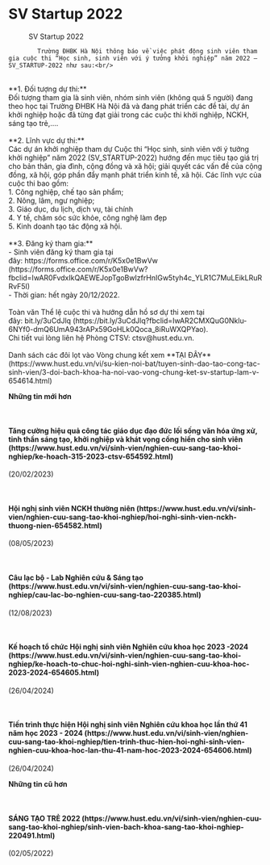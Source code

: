 # SV Startup 2022

<figure class="article center">
SV Startup 2022
</figure>

            Trường ĐHBK Hà Nội thông báo về việc phát động sinh viên tham gia cuộc thi “Học sinh, sinh viên với ý tưởng khởi nghiệp” năm 2022 – SV_STARTUP-2022 như sau:<br/>
<br/>
**1. Đối tượng dự thi:**<br/>
Đối tượng tham gia là sinh viên, nhóm sinh viên (không quá 5 người) đang theo học tại Trường ĐHBK Hà Nội đã và đang phát triển các đề tài, dự án khởi nghiệp hoặc đã từng đạt giải trong các cuộc thi khởi nghiệp, NCKH, sáng tạo trẻ,....<br/>
<br/>
**2. Lĩnh vực dự thi:**<br/>
Các dự án khởi nghiệp tham dự Cuộc thi “Học sinh, sinh viên với ý tưởng khởi nghiệp” năm 2022 (SV_STARTUP-2022) hướng đến mục tiêu tạo giá trị cho bản thân, gia đình, cộng đồng và xã hội; giải quyết các vấn đề của cộng đồng, xã hội, góp phần đẩy mạnh phát triển kinh tế, xã hội. Các lĩnh vực của cuộc thi bao gồm:<br/>
1. Công nghiệp, chế tạo sản phẩm;<br/>
2. Nông, lâm, ngư nghiệp;<br/>
3. Giáo dục, du lịch, dịch vụ, tài chính<br/>
4. Y tế, chăm sóc sức khỏe, công nghệ làm đẹp<br/>
5. Kinh doanh tạo tác động xã hội.<br/>
<br/>
**3. Đăng ký tham gia:**<br/>
- Sinh viên đăng ký tham gia tại đây: https://forms.office.com/r/K5x0e1BwVw (https://forms.office.com/r/K5x0e1BwVw?fbclid=IwAR0FvdxIkQAEWEJopTgoBwIzfrHnIGw5tyh4c_YLR1C7MuLEikLRuRRvF5I)<br/>
- Thời gian: hết ngày 20/12/2022.<br/>
<br/>
Toàn văn Thể lệ cuộc thi và hướng dẫn hồ sơ dự thi xem tại đây: bit.ly/3uCdJlq (https://bit.ly/3uCdJlq?fbclid=IwAR2CMXQuG0Nklu-6NYf0-dmQ6UmA943rAPx59GoHLk0Qoca_8iRuWXQPYao).<br/>
Chi tiết vui lòng liên hệ Phòng CTSV: ctsv@hust.edu.vn.<br/>
<br/>
Danh sách các đôi lọt vào Vòng chung kết xem **TẠI ĐÂY** (https://www.hust.edu.vn/vi/su-kien-noi-bat/tuyen-sinh-dao-tao-cong-tac-sinh-vien/3-doi-bach-khoa-ha-noi-vao-vong-chung-ket-sv-startup-lam-v-654614.html)

**Những tin mới hơn**

 
<h4>Tăng cường hiệu quả công tác giáo dục đạo đức lối sống văn hóa ứng xử, tinh thần sáng tạo, khởi nghiệp và khát vọng cống hiến cho sinh viên (https://www.hust.edu.vn/vi/sinh-vien/nghien-cuu-sang-tao-khoi-nghiep/ke-hoach-315-2023-ctsv-654592.html)</h4>
(20/02/2023)

 
<h4>Hội nghị sinh viên NCKH thường niên (https://www.hust.edu.vn/vi/sinh-vien/nghien-cuu-sang-tao-khoi-nghiep/hoi-nghi-sinh-vien-nckh-thuong-nien-654582.html)</h4>
(08/05/2023)

 
<h4>Câu lạc bộ - Lab Nghiên cứu &amp; Sáng tạo (https://www.hust.edu.vn/vi/sinh-vien/nghien-cuu-sang-tao-khoi-nghiep/cau-lac-bo-nghien-cuu-sang-tao-220385.html)</h4>
(12/08/2023)

 
<h4>Kế hoạch tổ chức Hội nghị sinh viên Nghiên cứu khoa học 2023 -2024 (https://www.hust.edu.vn/vi/sinh-vien/nghien-cuu-sang-tao-khoi-nghiep/ke-hoach-to-chuc-hoi-nghi-sinh-vien-nghien-cuu-khoa-hoc-2023-2024-654605.html)</h4>
(26/04/2024)

 
<h4>Tiến trình thực hiện Hội nghị sinh viên Nghiên cứu khoa học lần thứ 41 năm học 2023 - 2024 (https://www.hust.edu.vn/vi/sinh-vien/nghien-cuu-sang-tao-khoi-nghiep/tien-trinh-thuc-hien-hoi-nghi-sinh-vien-nghien-cuu-khoa-hoc-lan-thu-41-nam-hoc-2023-2024-654606.html)</h4>
(26/04/2024)

**Những tin cũ hơn**

 
<h4>SÁNG TẠO TRẺ 2022 (https://www.hust.edu.vn/vi/sinh-vien/nghien-cuu-sang-tao-khoi-nghiep/sinh-vien-bach-khoa-sang-tao-khoi-nghiep-220491.html)</h4>
(02/05/2022)
